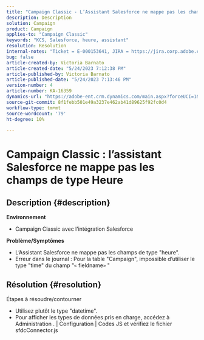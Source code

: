```yaml
---
title: "Campaign Classic - L’Assistant Salesforce ne mappe pas les champs de type Heure"
description: Description
solution: Campaign
product: Campaign
applies-to: "Campaign Classic"
keywords: "KCS, Salesforce, heure, assistant"
resolution: Resolution
internal-notes: "Ticket = E-000153641, JIRA = https://jira.corp.adobe.com/browse/NEO-27340"
bug: false
article-created-by: Victoria Barnato
article-created-date: "5/24/2023 7:12:38 PM"
article-published-by: Victoria Barnato
article-published-date: "5/24/2023 7:13:46 PM"
version-number: 4
article-number: KA-16359
dynamics-url: "https://adobe-ent.crm.dynamics.com/main.aspx?forceUCI=1&pagetype=entityrecord&etn=knowledgearticle&id=a238fbef-66fa-ed11-8849-6045bd006b3d"
source-git-commit: 8f1febb501e49a3237e462ab41d89625f92fc0d4
workflow-type: tm+mt
source-wordcount: '79'
ht-degree: 10%

---
```


# Campaign Classic : l’assistant Salesforce ne mappe pas les champs de type Heure

## Description {#description}

<b>Environnement</b>
- Campaign Classic avec l’intégration Salesforce

<b>Problème/Symptômes</b>
- L’Assistant Salesforce ne mappe pas les champs de type &quot;heure&quot;.
- Erreur dans le journal : Pour la table &quot;Campaign&quot;, impossible d’utiliser le type &quot;time&quot; du champ &quot;`<` fieldname`>` &quot;



## Résolution {#resolution}

Étapes à résoudre/contourner
- Utilisez plutôt le type &quot;datetime&quot;.
- Pour afficher les types de données pris en charge, accédez à Administration . | Configuration | Codes JS et vérifiez le fichier sfdcConnector.js





